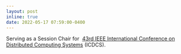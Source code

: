 ```yaml
---
layout: post
inline: true
date: 2022-05-17 07:59:00-0400
---
```


Serving as a Session Chair for  <a href="https://icdcs2023.icdcs.org">43rd IEEE International Conference on Distributed Computing Systems</a> (ICDCS).
